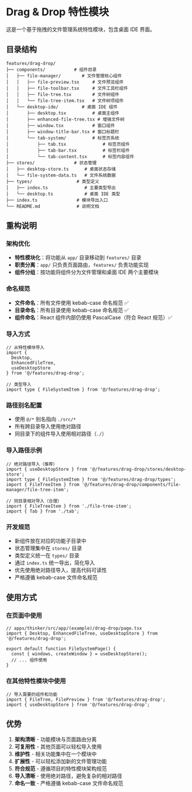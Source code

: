 # Drag & Drop 特性模块

这是一个基于拖拽的文件管理系统特性模块，包含桌面 IDE 界面。

## 目录结构

```
features/drag-drop/
├── components/           # 组件目录
│   ├── file-manager/        # 文件管理核心组件
│   │   ├── file-preview.tsx     # 文件预览组件
│   │   ├── file-toolbar.tsx     # 文件工具栏组件
│   │   ├── file-tree.tsx        # 文件树组件
│   │   └── file-tree-item.tsx   # 文件树项组件
│   └── desktop-ide/         # 桌面 IDE 组件
│       ├── desktop.tsx          # 桌面主组件
│       ├── enhanced-file-tree.tsx # 增强文件树
│       ├── window.tsx           # 窗口组件
│       ├── window-title-bar.tsx # 窗口标题栏
│       └── tab-system/          # 标签页系统
│           ├── tab.tsx              # 标签页组件
│           ├── tab-bar.tsx          # 标签栏组件
│           └── tab-content.tsx      # 标签内容组件
├── stores/               # 状态管理
│   ├── desktop-store.ts      # 桌面状态存储
│   └── file-system-data.ts   # 文件系统数据
├── types/                 # 类型定义
│   ├── index.ts              # 主要类型导出
│   └── desktop.ts            # 桌面 IDE 类型
├── index.ts               # 模块导出入口
└── README.md              # 说明文档
```

## 重构说明

### 架构优化
- **特性模块化**：将功能从 `app/` 目录移动到 `features/` 目录
- **职责分离**：`app/` 只负责页面路由，`features/` 负责功能实现
- **组件分组**：按功能将组件分为文件管理和桌面 IDE 两个主要模块

### 命名规范
- **文件命名**：所有文件使用 kebab-case 命名规范 ✅
- **目录命名**：所有目录使用 kebab-case 命名规范 ✅
- **组件命名**：React 组件内部仍使用 PascalCase（符合 React 规范）✅

### 导入方式
```tsx
// 从特性模块导入
import { 
  Desktop, 
  EnhancedFileTree, 
  useDesktopStore 
} from '@/features/drag-drop';

// 类型导入
import type { FileSystemItem } from '@/features/drag-drop';
```

### 路径别名配置
- 使用 `@/*` 别名指向 `./src/*`
- 所有跨目录导入使用绝对路径
- 同目录下的组件导入使用相对路径（`./`）

### 导入路径示例
```tsx
// 绝对路径导入（推荐）
import { useDesktopStore } from '@/features/drag-drop/stores/desktop-store';
import type { FileSystemItem } from '@/features/drag-drop/types';
import { FileTreeItem } from '@/features/drag-drop/components/file-manager/file-tree-item';

// 同目录相对导入（合理）
import { FileTreeItem } from './file-tree-item';
import { Tab } from './tab';
```

### 开发规范
- 新组件放在对应的功能子目录中
- 状态管理集中在 `stores/` 目录
- 类型定义统一在 `types/` 目录
- 通过 `index.ts` 统一导出，简化导入
- 优先使用绝对路径导入，提高代码可读性
- 严格遵循 kebab-case 文件命名规范

## 使用方式

### 在页面中使用
```tsx
// apps/thinker/src/app/(example)/drag-drop/page.tsx
import { Desktop, EnhancedFileTree, useDesktopStore } from '@/features/drag-drop';

export default function FileSystemPage() {
  const { windows, createWindow } = useDesktopStore();
  // ... 组件使用
}
```

### 在其他特性模块中使用
```tsx
// 导入需要的组件和功能
import { FileTree, FilePreview } from '@/features/drag-drop';
import { useDesktopStore } from '@/features/drag-drop';
```

## 优势

1. **架构清晰** - 功能模块与页面路由分离
2. **可复用性** - 其他页面可以轻松导入使用
3. **维护性** - 相关功能集中在一个模块中
4. **扩展性** - 可以轻松添加新的文件管理功能
5. **符合规范** - 遵循项目的特性模块架构规范
6. **导入清晰** - 使用绝对路径，避免复杂的相对路径
7. **命名一致** - 严格遵循 kebab-case 文件命名规范
